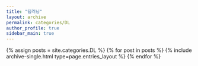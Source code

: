 ```yaml
---
title: "딥러닝"
layout: archive
permalink: categories/DL
author_profile: true
sidebar_main: true
---
```



{% assign posts = site.categories.DL %}
{% for post in posts %} {% include archive-single.html type=page.entries_layout %} {% endfor %}